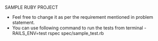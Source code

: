 SAMPLE RUBY PROJECT

- Feel free to change it as per the requirement mentioned in problem statement.
- You can use following command to run the tests from terminal - RAILS_ENV=test rspec spec/sample_test.rb